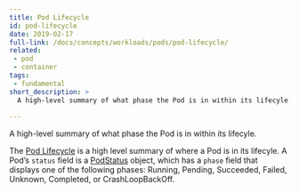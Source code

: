 ```yaml
---
title: Pod Lifecycle
id: pod-lifecycle
date: 2019-02-17
full-link: /docs/concepts/workloads/pods/pod-lifecycle/
related:
 - pod
 - container
tags:
 - fundamental
short_description: >
  A high-level summary of what phase the Pod is in within its lifecyle.
 
---
```

 A high-level summary of what phase the Pod is in within its lifecyle.

<!--more--> 

The [Pod Lifecycle](/docs/concepts/workloads/pods/pod-lifecycle/) is a high level summary of where a Pod is in its lifecyle.  A Pod’s `status` field is a [PodStatus](/docs/reference/generated/kubernetes-api/v1.13/#podstatus-v1-core) object, which has a `phase` field that displays one of the following phases: Running, Pending, Succeeded, Failed, Unknown, Completed, or CrashLoopBackOff.
